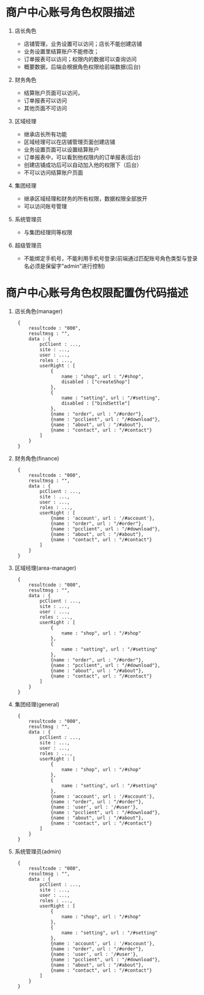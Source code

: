 # 商户中心账号角色权限描述
1. 店长角色
	* 店铺管理，业务设置可以访问；店长不能创建店铺
	* 业务设置里结算账户不能修改；
	* 订单报表可以访问；权限内的数据可以查询访问
	* 概要数据，后端会根据角色权限给前端数据(后台)
	

2. 财务角色
	* 结算账户页面可以访问，
	* 订单报表可以访问
	* 其他页面不可访问

3. 区域经理
	* 继承店长所有功能
	* 区域经理可以在店铺管理页面创建店铺
	* 业务设置页面可以设置结算账户
	* 订单报表中，可以看到他权限内的订单报表(后台)
	* 创建店铺成功后可以自动加入他的权限下（后台）
	* 不可以访问结算账户页面

4. 集团经理
	* 继承区域经理和财务的所有权限，数据权限全部放开
	* 可以访问账号管理

5. 系统管理员
	* 与集团经理同等权限
	
6. 超级管理员
	* 不能绑定手机号，不能利用手机号登录(前端通过匹配账号角色类型与登录名必须是保留字“admin”进行控制)

# 商户中心账号角色权限配置伪代码描述
1. 店长角色(manager)    

		{
			resultcode : "000",
			resultmsg : "",
			data : {
				pcClient : ...,
				site : ...,
				user : ...,				
				roles : ...,
				userRight : [
					{
						name : "shop", url : "/#shop",
						disabled : ["createShop"]
					},
					{
						name : "setting", url : "/#setting",
						disabled : ["bindSettle"]
					},
					{name : "order", url : "/#order"},
					{name : "pcclient", url : "/#download"},
					{name : "about", url : "/#about"},
					{name : "contact", url : "/#contact"}
				]
			}
		}


2. 财务角色(finance)    

		{
			resultcode : "000",
			resultmsg : "",
			data : {
				pcClient : ...,
				site : ...,
				user : ...,				
				roles : ...,
				userRight : [
					{name : 'account', url : '/#account'},
					{name : "order", url : "/#order"},
					{name : "pcclient", url : "/#download"},
					{name : "about", url : "/#about"},
					{name : "contact", url : "/#contact"}
				]
			}
		}

3. 区域经理(area-manager)    

		{
			resultcode : "000",
			resultmsg : "",
			data : {
				pcClient : ...,
				site : ...,
				user : ...,				
				roles : ...,
				userRight : [
					{
						name : "shop", url : "/#shop"
					},
					{
						name : "setting", url : "/#setting"
					},
					{name : "order", url : "/#order"},
					{name : "pcclient", url : "/#download"},
					{name : "about", url : "/#about"},
					{name : "contact", url : "/#contact"}
				]
			}
		}

4. 集团经理(general)    

		{
			resultcode : "000",
			resultmsg : "",
			data : {
				pcClient : ...,
				site : ...,
				user : ...,				
				roles : ...,
				userRight : [
					{
						name : "shop", url : "/#shop"
					},
					{
						name : "setting", url : "/#setting"
					},
					{name : 'account', url : '/#account'},
					{name : "order", url : "/#order"},
					{name : 'user', url : '/#user'},
					{name : "pcclient", url : "/#download"},
					{name : "about", url : "/#about"},
					{name : "contact", url : "/#contact"}
				]
			}
		}

5. 系统管理员(admin)  

		{
			resultcode : "000",
			resultmsg : "",
			data : {
				pcClient : ...,
				site : ...,
				user : ...,				
				roles : ...,
				userRight : [
					{
						name : "shop", url : "/#shop"
					},
					{
						name : "setting", url : "/#setting"
					},
					{name : 'account', url : '/#account'},
					{name : "order", url : "/#order"},
					{name : 'user', url : '/#user'},
					{name : "pcclient", url : "/#download"},
					{name : "about", url : "/#about"},
					{name : "contact", url : "/#contact"}
				]
			}
		}
		
	  
